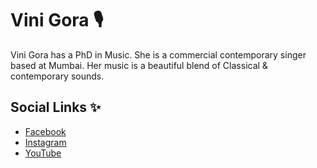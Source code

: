 # Vini Gora 🎙

Vini Gora has a PhD in Music. She is a commercial contemporary singer based at Mumbai. Her music is a beautiful blend of Classical & contemporary sounds.

## Social Links ✨

- [Facebook](https://www.facebook.com/SingerViniGora)
- [Instagram](https://www.instagram.com/vini_gora/?hl=en)
- [YouTube](https://www.youtube.com/c/SingerDrViniGora)
